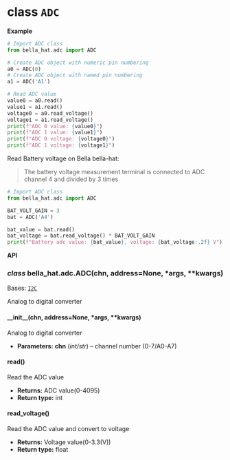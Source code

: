# class `ADC`

**Example**

```python
# Import ADC class
from bella_hat.adc import ADC

# Create ADC object with numeric pin numbering
a0 = ADC(0)
# Create ADC object with named pin numbering
a1 = ADC('A1')

# Read ADC value
value0 = a0.read()
value1 = a1.read()
voltage0 = a0.read_voltage()
voltage1 = a1.read_voltage()
print(f"ADC 0 value: {value0}")
print(f"ADC 1 value: {value1}")
print(f"ADC 0 voltage: {voltage0}")
print(f"ADC 1 voltage: {voltage1}")
```

Read Battery voltage on Bella bella-hat:

> The battery voltage measurement terminal is connected to ADC channel 4 and divided by 3 times
```python
# Import ADC class
from bella_hat.adc import ADC

BAT_VOLT_GAIN = 3
bat = ADC('A4')

bat_value = bat.read()
bat_voltage = bat.read_voltage() * BAT_VOLT_GAIN
print(f"Battery adc value: {bat_value}, voltage: {bat_voltage:.2f} V")
```

**API**

### *class* bella_hat.adc.ADC(chn, address=None, \*args, \*\*kwargs)

Bases: [`I2C`](api_i2c.md#bella_hat.i2c.I2C)

Analog to digital converter

#### \_\_init_\_(chn, address=None, \*args, \*\*kwargs)

Analog to digital converter

* **Parameters:**
  **chn** (*int/str*) – channel number (0-7/A0-A7)

#### read()

Read the ADC value

* **Returns:**
  ADC value(0-4095)
* **Return type:**
  int

#### read_voltage()

Read the ADC value and convert to voltage

* **Returns:**
  Voltage value(0-3.3(V))
* **Return type:**
  float

